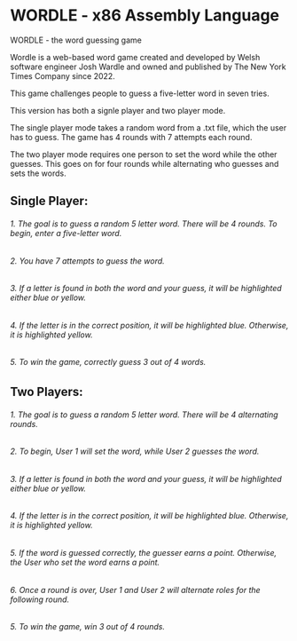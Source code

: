 # WORDLE - x86 Assembly Language
WORDLE - the word guessing game

Wordle is a web-based word game created and developed by Welsh software engineer Josh Wardle and owned and published by The New York Times Company since 2022.

This game challenges people to guess a five-letter word in seven tries. 

This version has both a signle player and two player mode. 

The single player mode takes a random word from a .txt file, which the user has to guess. The game has 4 rounds with 7 attempts each round.

The two player mode requires one person to set the word while the other guesses. This goes on for four rounds while alternating who guesses and sets the words.

## Single Player: 
###### 1. The goal is to guess a random 5 letter word. There will be 4 rounds. To begin, enter a five-letter word.
###### 2. You have 7 attempts to guess the word.
###### 3. If a letter is found in both the word and your guess, it will be highlighted either blue or yellow.
###### 4. If the letter is in the correct position, it will be highlighted blue. Otherwise, it is highlighted yellow.
###### 5. To win the game, correctly guess 3 out of 4 words. 


## Two Players: 
###### 1. The goal is to guess a random 5 letter word. There will be 4 alternating rounds. 
###### 2. To begin, User 1 will set the word, while User 2 guesses the word.
###### 3. If a letter is found in both the word and your guess, it will be highlighted either blue or yellow.
###### 4. If the letter is in the correct position, it will be highlighted blue. Otherwise, it is highlighted yellow.
###### 5. If the word is guessed correctly, the guesser earns a point. Otherwise, the User who set the word earns a point.
###### 6. Once a round is over, User 1 and User 2 will alternate roles for the following round.
###### 5. To win the game, win 3 out of 4 rounds. 


